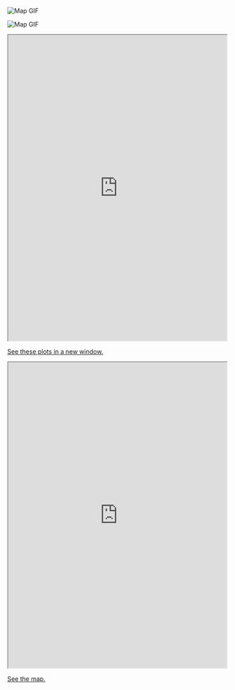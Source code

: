 
![Map GIF](https://fergustaylor.github.io/Arran/gif4.gif)

![Map GIF](https://fergustaylor.github.io/Arran/output2.gif)

<style>
    iframe {
        width: 500px;
        height: 500px;
    }
</style>
<iframe src="https://fergustaylor.github.io/Arran/Function10.html">
</iframe>

[See these plots in a new
window.](https://fergustaylor.github.io/Arran/Function10.html)


<style>
    iframe {
        width: 500px;
        height: 700px;
    }
</style>
<iframe src="https://fergustaylor.github.io/Arran/Map5view.html">
</iframe>

[See the map.](https://fergustaylor.github.io/Arran/Map5view.html)
